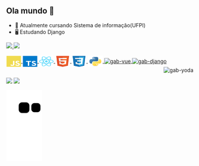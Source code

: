 ## Ola mundo 👋

- 🔭 Atualmente cursando Sistema de informação(UFPI)
- 🖥️ Estudando Django


 <div>
  <a href="https://github.com/GabrielNegreiro">
  <img height="180em" src="https://github-readme-stats.vercel.app/api?username=GabrielNegreiro&show_icons=true&theme=highcontrast&include_all_commits=true&count_private=true"/>
  <img height="180em" src="https://github-readme-stats.vercel.app/api/top-langs/?username=GabrielNegreiro&layout=compact&langs_count=16&theme=highcontrast"/>
    
</div>
<div style="display: inline_block"><br>
  <img align="center" alt="gab-Js" height="30" width="40" src="https://raw.githubusercontent.com/devicons/devicon/master/icons/javascript/javascript-plain.svg">
  <img align="center" alt="gab-Ts" height="30" width="40" src="https://raw.githubusercontent.com/devicons/devicon/master/icons/typescript/typescript-plain.svg">
  <img align="center" alt="gab-React" height="30" width="40" src="https://raw.githubusercontent.com/devicons/devicon/master/icons/react/react-original.svg">
  <img align="center" alt="gab-HTML" height="30" width="40" src="https://raw.githubusercontent.com/devicons/devicon/master/icons/html5/html5-original.svg">
  <img align="center" alt="gab-CSS" height="30" width="40" src="https://raw.githubusercontent.com/devicons/devicon/master/icons/css3/css3-original.svg">
  <img align="center" alt="gab-Python" height="30" width="40" src="https://raw.githubusercontent.com/devicons/devicon/master/icons/python/python-original.svg">
  <img align="center" alt="gab-vue" height="30" width="40"  src="https://cdn.jsdelivr.net/gh/devicons/devicon@latest/icons/vuejs/vuejs-original.svg">
  <img align="center" alt="gab-django" height="30" width="40"src="https://cdn.jsdelivr.net/gh/devicons/devicon@latest/icons/django/django-plain.svg" />
  <img align="right" alt="gab-yoda" src="https://giffiles.alphacoders.com/146/14623.gif">
</div>

##

<div> 
  <a href="https://www.instagram.com/gabriel.negreiros/" target="_blank"><img src="https://img.shields.io/badge/-Instagram-%23E4405F?style=for-the-badge&logo=instagram&logoColor=white" target="_blank"></a>
  <a href="https://www.linkedin.com/in/gabriel-negreiros-71b483300/" target="_blank"><img src="https://img.shields.io/badge/-LinkedIn-%230077B5?style=for-the-badge&logo=linkedin&logoColor=white" target="_blank"></a> 
 
 
  ![snake gif](https://github.com/GabrielNegreiro/GabrielNegreiro/blob/output/github-contribution-grid-snake.svg)
